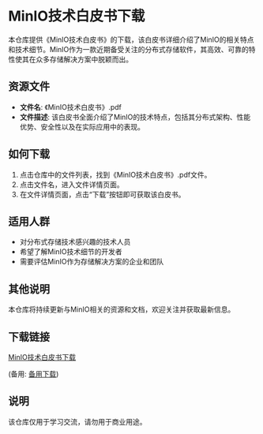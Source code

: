 # MinIO技术白皮书下载

本仓库提供《MinIO技术白皮书》的下载，该白皮书详细介绍了MinIO的相关特点和技术细节。MinIO作为一款近期备受关注的分布式存储软件，其高效、可靠的特性使其在众多存储解决方案中脱颖而出。

## 资源文件

- **文件名**: 《MinIO技术白皮书》.pdf
- **文件描述**: 该白皮书全面介绍了MinIO的技术特点，包括其分布式架构、性能优势、安全性以及在实际应用中的表现。

## 如何下载

1. 点击仓库中的文件列表，找到《MinIO技术白皮书》.pdf文件。
2. 点击文件名，进入文件详情页面。
3. 在文件详情页面，点击“下载”按钮即可获取该白皮书。

## 适用人群

- 对分布式存储技术感兴趣的技术人员
- 希望了解MinIO技术细节的开发者
- 需要评估MinIO作为存储解决方案的企业和团队

## 其他说明

本仓库将持续更新与MinIO相关的资源和文档，欢迎关注并获取最新信息。

## 下载链接
[MinIO技术白皮书下载](https://pan.quark.cn/s/d8bdded842a9) 

(备用: [备用下载](https://pan.baidu.com/s/1qc3-jyor6gANgtaW3XLRPQ?pwd=1234))

## 说明

该仓库仅用于学习交流，请勿用于商业用途。
